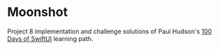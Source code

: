 #  Moonshot

Project 8 implementation and challenge solutions of Paul Hudson's [100 Days of SwiftUI][100-days-of-swiftui] learning path.

[100-days-of-swiftui]: https://www.hackingwithswift.com/100/swiftui
